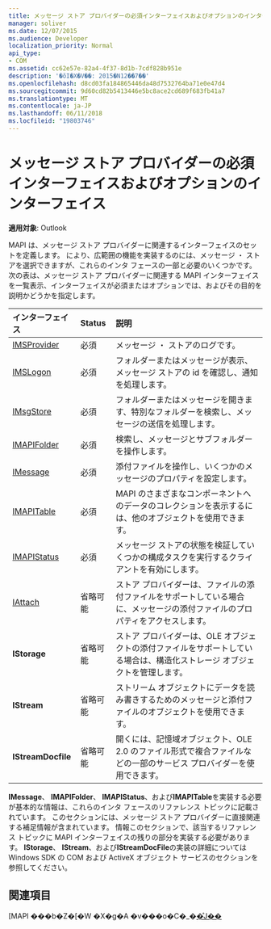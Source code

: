 ```yaml
---
title: メッセージ ストア プロバイダーの必須インターフェイスおよびオプションのインターフェイス
manager: soliver
ms.date: 12/07/2015
ms.audience: Developer
localization_priority: Normal
api_type:
- COM
ms.assetid: cc62e57e-82a4-4f37-8d1b-7cdf828b951e
description: '�ŏI�X�V��: 2015�N12��7��'
ms.openlocfilehash: d8cd03fa184865446da48d7532764ba71e0e47d4
ms.sourcegitcommit: 9d60cd82b5413446e5bc8ace2cd689f683fb41a7
ms.translationtype: MT
ms.contentlocale: ja-JP
ms.lasthandoff: 06/11/2018
ms.locfileid: "19803746"
---
```

# <a name="required-and-optional-interfaces-for-message-store-providers"></a>メッセージ ストア プロバイダーの必須インターフェイスおよびオプションのインターフェイス

 
  
**適用対象**: Outlook 
  
MAPI は、メッセージ ストア プロバイダーに関連するインターフェイスのセットを定義します。 により、広範囲の機能を実装するのには、メッセージ ・ ストアを選択できますが、これらのインタ フェースの一部と必要のいくつかです。 次の表は、メッセージ ストア プロバイダーに関連する MAPI インターフェイスを一覧表示、インターフェイスが必須またはオプションでは、およびその目的を説明かどうかを指定します。
  
|**インターフェイス**|**Status**|**説明**|
|:-----|:-----|:-----|
|[IMSProvider](imsprovideriunknown.md) <br/> |必須  <br/> |メッセージ ・ ストアのログです。  <br/> |
|[IMSLogon](imslogoniunknown.md) <br/> |必須  <br/> |フォルダーまたはメッセージが表示、メッセージ ストアの id を確認し、通知を処理します。  <br/> |
|[IMsgStore](imsgstoreimapiprop.md) <br/> |必須  <br/> |フォルダーまたはメッセージを開きます、特別なフォルダーを検索し、メッセージの送信を処理します。  <br/> |
|[IMAPIFolder](imapifolderimapicontainer.md) <br/> |必須  <br/> |検索し、メッセージとサブフォルダーを操作します。  <br/> |
|[IMessage](imessageimapiprop.md) <br/> |必須  <br/> |添付ファイルを操作し、いくつかのメッセージのプロパティを設定します。  <br/> |
|[IMAPITable](imapitableiunknown.md) <br/> |必須  <br/> |MAPI のさまざまなコンポーネントへのデータのコレクションを表示するには、他のオブジェクトを使用できます。  <br/> |
|[IMAPIStatus](imapistatusimapiprop.md) <br/> |必須  <br/> |メッセージ ストアの状態を検証していくつかの構成タスクを実行するクライアントを有効にします。  <br/> |
|[IAttach](iattachimapiprop.md) <br/> |省略可能  <br/> |ストア プロバイダーは、ファイルの添付ファイルをサポートしている場合に、メッセージの添付ファイルのプロパティをアクセスします。  <br/> |
|**IStorage** <br/> |省略可能  <br/> |ストア プロバイダーは、OLE オブジェクトの添付ファイルをサポートしている場合は、構造化ストレージ オブジェクトを管理します。  <br/> |
|**IStream** <br/> |省略可能  <br/> |ストリーム オブジェクトにデータを読み書きするためのメッセージと添付ファイルのオブジェクトを使用できます。  <br/> |
|**IStreamDocfile** <br/> |省略可能  <br/> |開くには、記憶域オブジェクト、OLE 2.0 のファイル形式で複合ファイルなどの一部のサービス プロバイダーを使用できます。  <br/> |
   
**IMessage**、 **IMAPIFolder**、 **IMAPIStatus**、および**IMAPITable**を実装する必要が基本的な情報は、これらのインタ フェースのリファレンス トピックに記載されています。 このセクションには、メッセージ ストア プロバイダーに直接関連する補足情報が含まれています。 情報このセクションで、該当するリファレンス トピックに MAPI インターフェイスの残りの部分を実装する必要があります。 **IStorage**、 **IStream**、および**IStreamDocFile**の実装の詳細については Windows SDK の COM および ActiveX オブジェクト サービスのセクションを参照してください。
  
## <a name="see-also"></a>関連項目



[MAPI ���b�Z�[�W �X�g�A �v���o�C�_�[�̊J��](developing-a-mapi-message-store-provider.md)

